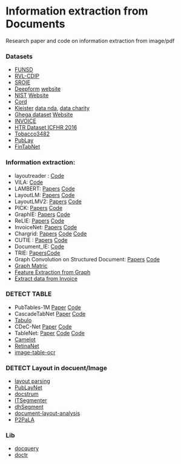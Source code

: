 # Information extraction from Documents
Research paper and code on information extraction from image/pdf

### Datasets
 * [FUNSD](https://guillaumejaume.github.io/FUNSD/)
 * [RVL-CDIP](https://www.cs.cmu.edu/~aharley/rvl-cdip/)
 * [SROIE](https://rrc.cvc.uab.es/#)
 * [Deepform](https://github.com/jstray/deepform) [website](https://wandb.ai/deepform/political-ad-extraction/benchmark)
 * [NIST](https://s3.amazonaws.com/nist-srd/SD2/users_guide_sd2.pdf) [Website](https://www.nist.gov/srd/nist-special-database-2)
 * [Cord](https://github.com/clovaai/cord)
 * [Kleister](https://arxiv.org/abs/2003.02356) [data nda](https://github.com/applicaai/kleister-nda), [data charity](https://github.com/applicaai/kleister-charity)
 * [Ghega dataset](https://arxiv.org/abs/1906.02427) [Website](https://machinelearning.inginf.units.it/data-and-tools/ghega-dataset)
 * [INVOICE](https://drive.google.com/drive/folders/1FsV9TFw31m-RZ544ZY0MWIzEG8dtR7mK) 
 * [HTR Dataset ICFHR 2016](https://zenodo.org/record/1297399#.X0zmA9P7TUI)
 * [Tobacco3482](https://lampsrv02.umiacs.umd.edu/projdb/project.php?id=72)
 * [PubLay](https://github.com/ibm-aur-nlp/PubLayNet)
 * [FinTabNet](https://developer.ibm.com/exchanges/data/all/fintabnet/)
 
### Information extraction:
 * layoutreader : [Code](https://github.com/microsoft/unilm/tree/master/layoutreader)
 * VILA: [Code](https://github.com/allenai/VILA)
 * LAMBERT:  [Papers](https://arxiv.org/pdf/2002.08087.pdf)  [Code](https://github.com/applicaai/lambert)
 * LayoutLM:  [Papers](https://arxiv.org/pdf/1912.13318.pdf)  [Code](https://github.com/microsoft/unilm/tree/master/layoutlm)
 * LayoutLMV2:  [Papers](https://arxiv.org/pdf/2012.14740v1.pdf)  [Code](https://github.com/microsoft/unilm/tree/master/layoutlmv2)
 * PICK: [Papers](https://arxiv.org/pdf/2004.07464v3.pdf)  [Code](https://github.com/wenwenyu/PICK-pytorch)
 * GraphIE: [Papers](https://arxiv.org/abs/1810.13083)  [Code](https://github.com/thomas0809/GraphIE)
 * ReLIE: [Papers](https://www.aclweb.org/anthology/2020.acl-main.580/)  [Code](https://github.com/Praneet9/Representation-Learning-for-Information-Extraction)
 * InvoiceNet: [Papers](https://arxiv.org/pdf/1812.07248.pdf)  [Code](https://github.com/naiveHobo/InvoiceNet)
 * Chargrid: [Papers](https://arxiv.org/pdf/1809.08799v1.pdf)  [Code](https://github.com/sciencefictionlab/chargrid-pytorch) [Code](https://github.com/thanhhau097/chargrid2d)
 * CUTIE : [Papers](https://arxiv.org/pdf/1903.12363v4.pdf)  [Code](https://github.com/vsymbol/CUTIE)
 * Document_IE: [Code](https://github.com/lulia0228/Document_IE)
 * TRIE: [Papers](https://arxiv.org/pdf/2005.13118v2.pdf)[Code](https://github.com/hikopensource/davar-lab-ocr)
 * Graph Convolution on Structured Document: [Papers](https://nanonets.com/blog/information-extraction-graph-convolutional-networks/)  [Code](https://github.com/dhavalpotdar/Graph-Convolution-on-Structured-Documents)
 * [Graph Matric](https://colab.research.google.com/drive/1CjicFAgc1PtSYBmQKt3OccsOHyf0a5MU#scrollTo=C_Lkp4sqeg8T)
 * [Feature Extraction from Graph](https://colab.research.google.com/drive/1ZkS9YkFgWMR39e9yf5BxcyqPQR4T_hZ1#scrollTo=C_Lkp4sqeg8T)
 * [Extract data from Invoice](https://medium.com/@vigneshgig/how-to-extract-the-structure-of-invoice-data-using-tensorflow-api-faster-crnn-object-detection-8aa15c12bb46)
  
 ### DETECT TABLE
 * PubTables-1M [Paper](https://arxiv.org/pdf/2110.00061v3.pdf) [Code](https://github.com/microsoft/table-transformer)
 * CascadeTabNet [Paper](https://arxiv.org/ftp/arxiv/papers/2004/2004.12629.pdf) [Code](https://github.com/DevashishPrasad/CascadeTabNet)
 * [Tabulo ](https://github.com/interviewBubble/Tabulo)
 * CDeC-Net [Paper](https://arxiv.org/pdf/2008.10831v1.pdf)  [Code](https://github.com/mdv3101/CDeCNet)
* TableNet: [Paper](https://arxiv.org/pdf/2001.01469.pdf)  [Code](https://github.com/tomassosorio/OCR_tablenet) [Code](https://github.com/jainammm/TableNet)
* [Camelot](https://github.com/atlanhq/camelot)
* [RetinaNet](https://medium.com/@djajafer/pdf-table-extraction-with-keras-retinanet-173a13371e89)
* [image-table-ocr](https://github.com/eihli/image-table-ocr#orgb3d60f1)


### DETECT Layout in docuent/Image

* [layout parsing](https://github.com/Layout-Parser/layout-parser)
* [PubLayNet](https://github.com/phamquiluan/PubLayNet)
* [docstrum](https://github.com/chulwoopack/docstrum)
* [ITSegmenter](https://github.com/JFBarryLi/ITSegmenter)
* [dhSegment](https://github.com/dhlab-epfl/dhSegment)
* [document-layout-analysis](https://github.com/rbaguila/document-layout-analysis)
* [P2PaLA](https://github.com/lquirosd/P2PaLA)


### Lib
* [docquery](https://github.com/impira/docquery)
* [doctr](https://github.com/mindee/doctr)

